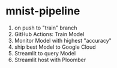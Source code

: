 # mnist-pipeline
1. on push to "train" branch
2. GitHub Actions: Train Model
3. Monitor Model with highest "accuracy"
4. ship best Model to Google Cloud
5. Streamlit to query Model
6. Streamlit host with Ploomber

